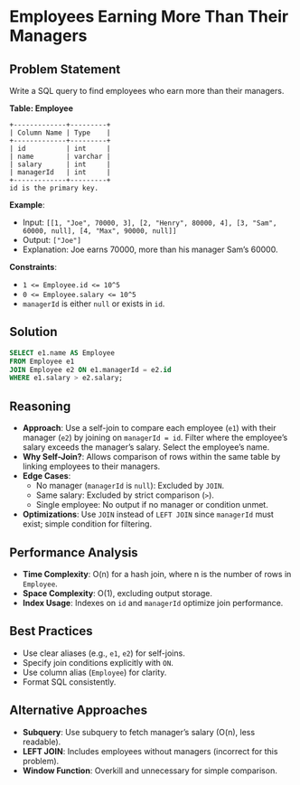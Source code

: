 # Employees Earning More Than Their Managers

## Problem Statement
Write a SQL query to find employees who earn more than their managers.

**Table: Employee**
```
+-------------+---------+
| Column Name | Type    |
+-------------+---------+
| id          | int     |
| name        | varchar |
| salary      | int     |
| managerId   | int     |
+-------------+---------+
id is the primary key.
```

**Example**:
- Input: `[[1, "Joe", 70000, 3], [2, "Henry", 80000, 4], [3, "Sam", 60000, null], [4, "Max", 90000, null]]`
- Output: `["Joe"]`
- Explanation: Joe earns 70000, more than his manager Sam’s 60000.

**Constraints**:
- `1 <= Employee.id <= 10^5`
- `0 <= Employee.salary <= 10^5`
- `managerId` is either `null` or exists in `id`.

## Solution
```sql
SELECT e1.name AS Employee
FROM Employee e1
JOIN Employee e2 ON e1.managerId = e2.id
WHERE e1.salary > e2.salary;
```

## Reasoning
- **Approach**: Use a self-join to compare each employee (`e1`) with their manager (`e2`) by joining on `managerId = id`. Filter where the employee’s salary exceeds the manager’s salary. Select the employee’s name.
- **Why Self-Join?**: Allows comparison of rows within the same table by linking employees to their managers.
- **Edge Cases**:
  - No manager (`managerId` is `null`): Excluded by `JOIN`.
  - Same salary: Excluded by strict comparison (`>`).
  - Single employee: No output if no manager or condition unmet.
- **Optimizations**: Use `JOIN` instead of `LEFT JOIN` since `managerId` must exist; simple condition for filtering.

## Performance Analysis
- **Time Complexity**: O(n) for a hash join, where n is the number of rows in `Employee`.
- **Space Complexity**: O(1), excluding output storage.
- **Index Usage**: Indexes on `id` and `managerId` optimize join performance.

## Best Practices
- Use clear aliases (e.g., `e1`, `e2`) for self-joins.
- Specify join conditions explicitly with `ON`.
- Use column alias (`Employee`) for clarity.
- Format SQL consistently.

## Alternative Approaches
- **Subquery**: Use subquery to fetch manager’s salary (O(n), less readable).
- **LEFT JOIN**: Includes employees without managers (incorrect for this problem).
- **Window Function**: Overkill and unnecessary for simple comparison.